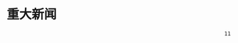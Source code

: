 
<style media="screen, print">
        @font-face {
            font-family: "Unifont";
            src: url("/unifont-14.0.01.woff2");
        }
        body {font-family: "Unifont"}
    </style>


# 重大新闻



<marquee direction="left" scrollamount="18">`111`</marquee>



